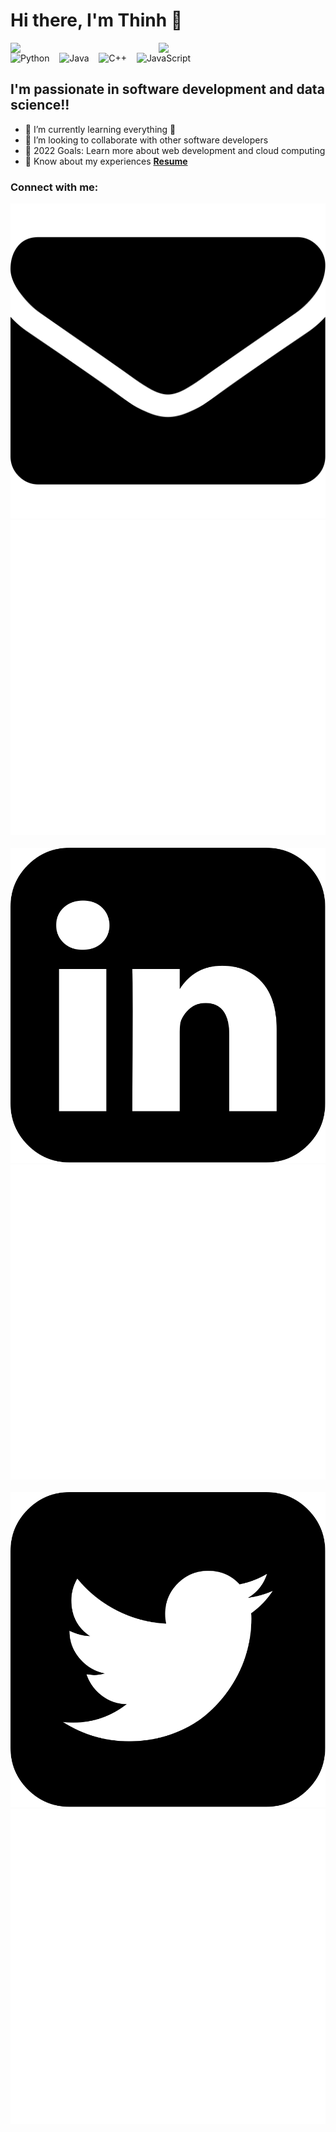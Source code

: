 # Hi there, I'm Thinh 👋

<img align="left" width="47%" src="https://github-readme-stats.vercel.app/api?username=ThinhLe881&show_icons=true&theme=radical" />
<img align="left" width="47%" src="https://github-readme-stats.vercel.app/api/top-langs/?username=ThinhLe881&layout=compact" />

![Python](https://img.shields.io/badge/python-3670A0?style=for-the-badge&logo=python&logoColor=ffdd54)
&nbsp;&nbsp;
![Java](https://img.shields.io/badge/java-%23ED8B00.svg?style=for-the-badge&logo=java&logoColor=white)
&nbsp;&nbsp;
![C++](https://img.shields.io/badge/c++-%2300599C.svg?style=for-the-badge&logo=c%2B%2B&logoColor=white)
&nbsp;&nbsp;
![JavaScript](https://img.shields.io/badge/javascript-%23323330.svg?style=for-the-badge&logo=javascript&logoColor=%23F7DF1E)

## I'm passionate in software development and data science!!

- 🌱 I’m currently learning everything 🤣
- 👯 I’m looking to collaborate with other software developers
- 🥅 2022 Goals: Learn more about web development and cloud computing
- 📄 Know about my experiences **[Resume](https://drive.google.com/file/d/1Y3MgFCz6nOeWuqXlWm-U1yRVx3JNJ2Nf/view?usp=sharing)**

### Connect with me:

[![website](./images/email-light.svg)](mailto:thinhleminh201@gmail.com)
[![website](./images/email-dark.svg)](mailto:thinhleminh201@gmail.com)
&nbsp;&nbsp;
[![website](./images/linkedin-light.svg)](https://linkedin.com/in/thinhle201#gh-light-mode-only)
[![website](./images/linkedin-dark.svg)](https://linkedin.com/in/thinhle201#gh-dark-mode-only)
&nbsp;&nbsp;
[![website](./images/twitter-light.svg)](https://twitter.com/thinhle201#gh-light-mode-only)
[![website](./images/twitter-dark.svg)](https://twitter.com/thinhle201#gh-dark-mode-only)
